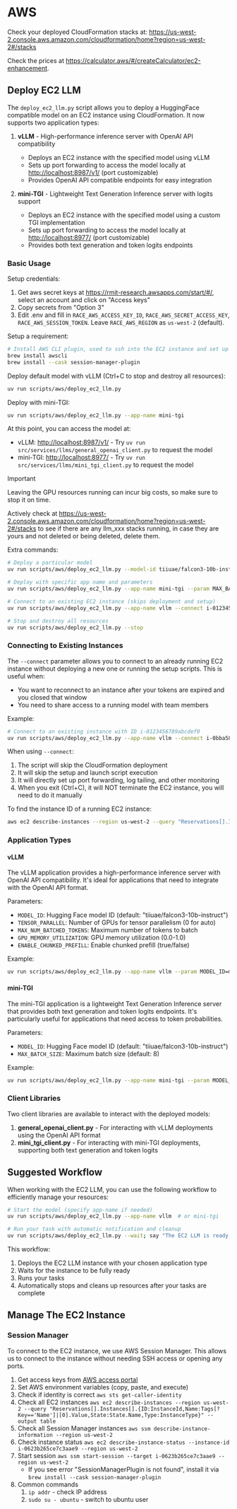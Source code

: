 # AWS

Check your deployed CloudFormation stacks at: <https://us-west-2.console.aws.amazon.com/cloudformation/home?region=us-west-2#/stacks>

Check the prices at <https://calculator.aws/#/createCalculator/ec2-enhancement>.

## Deploy EC2 LLM

The `deploy_ec2_llm.py` script allows you to deploy a HuggingFace compatible model on an EC2 instance using CloudFormation. It now supports two application types:

1. **vLLM** - High-performance inference server with OpenAI API compatibility
   - Deploys an EC2 instance with the specified model using vLLM
   - Sets up port forwarding to access the model locally at <http://localhost:8987/v1/> (port customizable)
   - Provides OpenAI API compatible endpoints for easy integration

2. **mini-TGI** - Lightweight Text Generation Inference server with logits support
   - Deploys an EC2 instance with the specified model using a custom TGI implementation
   - Sets up port forwarding to access the model locally at <http://localhost:8977/> (port customizable)
   - Provides both text generation and token logits endpoints

### Basic Usage

Setup credentials:

1. Get aws secret keys at <https://rmit-research.awsapps.com/start/#/>, select an account and click on "Access keys"
2. Copy secrets from "Option 3"
3. Edit .env and fill in `RACE_AWS_ACCESS_KEY_ID`, `RACE_AWS_SECRET_ACCESS_KEY`, `RACE_AWS_SESSION_TOKEN`. Leave `RACE_AWS_REGION` as `us-west-2` (default).

Setup a requirement:

```bash
# Install AWS CLI plugin, used to ssh into the EC2 instance and set up port forwarding
brew install awscli
brew install --cask session-manager-plugin
```

Deploy default model with vLLM (Ctrl+C to stop and destroy all resources):

```bash
uv run scripts/aws/deploy_ec2_llm.py
```

Deploy with mini-TGI:

```bash
uv run scripts/aws/deploy_ec2_llm.py --app-name mini-tgi
```

At this point, you can access the model at:

- vLLM: <http://localhost:8987/v1/> - Try `uv run src/services/llms/general_openai_client.py` to request the model
- mini-TGI: <http://localhost:8977/> - Try `uv run src/services/llms/mini_tgi_client.py` to request the model

> [!IMPORTANT]  
> Leaving the GPU resources running can incur big costs, so make sure to stop it on time.
>
> Actively check at <https://us-west-2.console.aws.amazon.com/cloudformation/home?region=us-west-2#/stacks>
> to see if there are any llm_xxx stacks running, in case they are yours and not deleted or being deleted, delete them.

Extra commands:

```bash
# Deploy a particular model
uv run scripts/aws/deploy_ec2_llm.py --model-id tiiuae/falcon3-10b-instruct

# Deploy with specific app name and parameters
uv run scripts/aws/deploy_ec2_llm.py --app-name mini-tgi --param MAX_BATCH_SIZE=64

# Connect to an existing EC2 instance (skips deployment and setup)
uv run scripts/aws/deploy_ec2_llm.py --app-name vllm --connect i-0123456789abcdef0

# Stop and destroy all resources
uv run scripts/aws/deploy_ec2_llm.py --stop
```

### Connecting to Existing Instances

The `--connect` parameter allows you to connect to an already running EC2 instance without deploying a new one or running the setup scripts. This is useful when:

- You want to reconnect to an instance after your tokens are expired and you closed that window
- You need to share access to a running model with team members

Example:

```bash
# Connect to an existing instance with ID i-0123456789abcdef0
uv run scripts/aws/deploy_ec2_llm.py --app-name vllm --connect i-0bba58c18bfaea3de
```

When using `--connect`:

1. The script will skip the CloudFormation deployment
2. It will skip the setup and launch script execution
3. It will directly set up port forwarding, log tailing, and other monitoring
4. When you exit (Ctrl+C), it will NOT terminate the EC2 instance, you will need to do it manually

To find the instance ID of a running EC2 instance:

```bash
aws ec2 describe-instances --region us-west-2 --query "Reservations[].Instances[].{ID:InstanceId,Name:Tags[?Key=='Name']|[0].Value,State:State.Name,Type:InstanceType}" --output table
```

### Application Types

#### vLLM

The vLLM application provides a high-performance inference server with OpenAI API compatibility. It's ideal for applications that need to integrate with the OpenAI API format.

Parameters:

- `MODEL_ID`: Hugging Face model ID (default: "tiiuae/falcon3-10b-instruct")
- `TENSOR_PARALLEL`: Number of GPUs for tensor parallelism (0 for auto)
- `MAX_NUM_BATCHED_TOKENS`: Maximum number of tokens to batch
- `GPU_MEMORY_UTILIZATION`: GPU memory utilization (0.0-1.0)
- `ENABLE_CHUNKED_PREFILL`: Enable chunked prefill (true/false)

Example:

```bash
uv run scripts/aws/deploy_ec2_llm.py --app-name vllm --param MODEL_ID=meta-llama/Llama-2-7b-chat-hf --param TENSOR_PARALLEL=2
```

#### mini-TGI

The mini-TGI application is a lightweight Text Generation Inference server that provides both text generation and token logits endpoints. It's particularly useful for applications that need access to token probabilities.

Parameters:

- `MODEL_ID`: Hugging Face model ID (default: "tiiuae/falcon3-10b-instruct")
- `MAX_BATCH_SIZE`: Maximum batch size (default: 8)

Example:

```bash
uv run scripts/aws/deploy_ec2_llm.py --app-name mini-tgi --param MODEL_ID=tiiuae/falcon3-10b-instruct --param MAX_BATCH_SIZE=64
```

### Client Libraries

Two client libraries are available to interact with the deployed models:

1. **general_openai_client.py** - For interacting with vLLM deployments using the OpenAI API format
2. **mini_tgi_client.py** - For interacting with mini-TGI deployments, supporting both text generation and token logits

## Suggested Workflow

When working with the EC2 LLM, you can use the following workflow to efficiently manage your resources:

```bash
# Start the model (specify app-name if needed)
uv run scripts/aws/deploy_ec2_llm.py --app-name vllm  # or mini-tgi

# Run your task with automatic notification and cleanup
uv run scripts/aws/deploy_ec2_llm.py --wait; say "The EC2 LLM is ready, starting my tasks"; run_your_task; uv run scripts/aws/deploy_ec2_llm.py --stop
```

This workflow:

1. Deploys the EC2 LLM instance with your chosen application type
2. Waits for the instance to be fully ready
3. Runs your tasks
4. Automatically stops and cleans up resources after your tasks are complete

## Manage The EC2 Instance

### Session Manager

To connect to the EC2 instance, we use AWS Session Manager. This allows us to connect to the instance without needing SSH access or opening any ports.

1. Get access keys from [AWS access portal](https://rmit-research.awsapps.com/start/#/?tab=accounts)
2. Set AWS environment variables (copy, paste, and execute)
3. Check if identity is correct `aws sts get-caller-identity`
4. Check all EC2 instances `aws ec2 describe-instances --region us-west-2 --query "Reservations[].Instances[].{ID:InstanceId,Name:Tags[?Key=='Name']|[0].Value,State:State.Name,Type:InstanceType}" --output table`
5. Check all Session Manager instances `aws ssm describe-instance-information --region us-west-2`
6. Check instance status `aws ec2 describe-instance-status --instance-id i-0623b265ce7c3aae9 --region us-west-2`
7. Start session `aws ssm start-session --target i-0623b265ce7c3aae9 --region us-west-2`
   - If you see error "SessionManagerPlugin is not found", install it via `brew install --cask session-manager-plugin`
8. Common commands
   1. `ip addr` - check IP address
   2. `sudo su - ubuntu` - switch to ubuntu user
